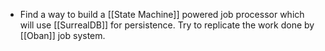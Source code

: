 - Find a way to build a [[State Machine]] powered job processor which will use [[SurrealDB]] for persistence. Try to replicate the work done by [[Oban]] job system.